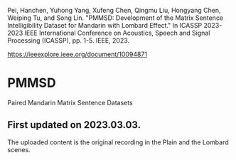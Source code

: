 Pei, Hanchen, Yuhong Yang, Xufeng Chen, Qingmu Liu, Hongyang Chen, Weiping Tu, and Song Lin. "PMMSD: Development of the Matrix Sentence Intelligibility Dataset for Mandarin with Lombard Effect." In ICASSP 2023-2023 IEEE International Conference on Acoustics, Speech and Signal Processing (ICASSP), pp. 1-5. IEEE, 2023.

https://ieeexplore.ieee.org/document/10094871

# PMMSD
Paired Mandarin Matrix Sentence Datasets

## First updated on 2023.03.03.

The uploaded content is the original recording in the Plain and the Lombard scenes.
